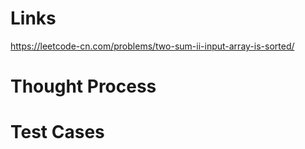 # Links
https://leetcode-cn.com/problems/two-sum-ii-input-array-is-sorted/

# Thought Process

# Test Cases

